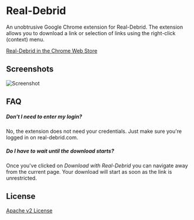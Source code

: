 Real-Debrid
===========

An unobtrusive Google Chrome extension for Real-Debrid. The extension allows you to download a link or selection of links using the right-click (context) menu.

[Real-Debrid in the Chrome Web Store](https://chrome.google.com/webstore/detail/real-debrid/llhbijccmpenbpkblhmeeneeaangebej)

## Screenshots

![Screenshot](https://lh4.googleusercontent.com/Jdj3bwzRxQ-hbQW0bk8x-ThSVKo3EfhLH6n299WQ1NL7OgUuwdS3V8TbmtypK3KPznzQgRjnmg=s640-h400-e365-rw)

## FAQ

##### Don't I need to enter my login?
No, the extension does not need your credentials. Just make sure you're logged in on real-debrid.com.

##### Do I have to wait until the download starts?
Once you've clicked on *Download with Real-Debrid* you can navigate away from the current page. Your download will start as soon as the link is unrestricted.

## License
[Apache v2 License](https://github.com/JDevlieghere/Real-Debrid/blob/master/LICENSE)
